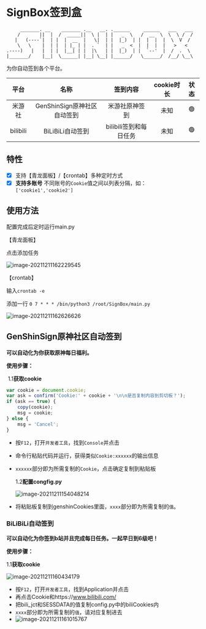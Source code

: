 # SignBox签到盒

```
     _______. __    _______ .__   __. .______     ______   ___   ___ 
    /       ||  |  /  _____||  \ |  | |   _  \   /  __  \  \  \ /  / 
   |   (----`|  | |  |  __  |   \|  | |  |_)  | |  |  |  |  \  V  /  
    \   \    |  | |  | |_ | |  . `  | |   _  <  |  |  |  |   >   <   
.----)   |   |  | |  |__| | |  |\   | |  |_)  | |  `--'  |  /  .  \  
|_______/    |__|  \______| |__| \__| |______/   \______/  /__/ \__\                                                                     
```

为你自动签到各个平台。

|   平台   |            名称             |        签到内容        | cookie时长 | 状态 |
| :------: | :-------------------------: | :--------------------: | :--------: | :--: |
|  米游社  | GenShinSign原神社区自动签到 |     米游社原神签到     |    未知    |  🟢️   |
| bilibili |      BiLiBiLi自动签到       | bilibili签到和每日任务 |    未知    |  🟢️   |



## 特性

- [x] 支持【青龙面板】/【crontab】多种定时方式
- [x] **支持多账号** 不同账号的`Cookie`值之间以列表分隔，如：`['cookie1','cookie2']`

## 使用方法

配置完成后定时运行main.py

【青龙面板】

点击添加任务

![image-20211211162229545](https://github.com/dandnaloveU/SignBox/blob/master/image/image-20211211162229545.png)

【crontab】

输入`crontab -e`

添加一行 `0 7 * * * /bin/python3 /root/SignBox/main.py`

![image-20211211162626626](https://github.com/dandnaloveU/SignBox/blob/master/image/image-20211211162626626.png)

## GenShinSign原神社区自动签到

**可以自动化为你获取原神每日福利。**

**使用步骤：**

​	1.1**获取cookie**

```js
var cookie = document.cookie;
var ask = confirm('Cookie:' + cookie + '\n\n是否复制内容到剪切板？');
if (ask == true) {
    copy(cookie);
    msg = cookie;
} else {
    msg = 'Cancel';
}
```

- 按`F12`，打开`开发者工具`，找到`Console`并点击

- 命令行粘贴代码并运行，获得类似`Cookie:xxxxxx`的输出信息

- `xxxxxx`部分即为所需复制的`Cookie`，点击确定复制到粘贴板

  1.2**配置congfig.py**

  ![image-20211211154048214](https://github.com/dandnaloveU/SignBox/blob/master/image/image-20211211154048214.png)

- 将粘贴板复制到genshinCookies里面，`xxxx`部分即为所需复制的`值`。

### BiLiBiLi自动签到

**可以自动化为你签到b站并且完成每日任务。一起早日到6级吧！**

**使用步骤：**

1.1**获取cookie**

![image-20211211160434179](https://github.com/dandnaloveU/SignBox/blob/master/image/image-20211211160434179.png)

- 按`F12`，打开`开发者工具`，找到Application并点击
- 再点击Cookie和https://www.bilibili.com/
- 把bili_jct和SESSDATA的值复制config.py中的biliCookies内
- `xxxx`部分即为所需复制的`值`，请对应复制进去
- ![image-20211211161015767](https://github.com/dandnaloveU/SignBox/blob/master/image/image-20211211161015767.png)

